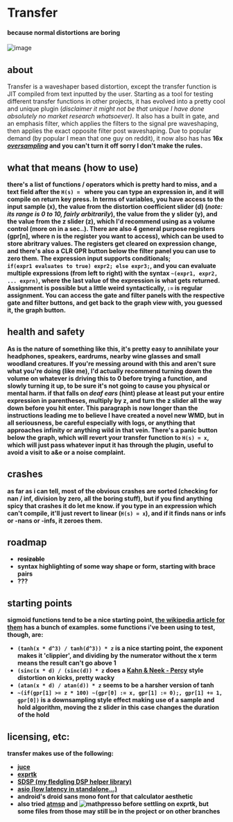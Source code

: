 # Transfer
#### because normal distortions are boring
![image](https://user-images.githubusercontent.com/38221014/210483486-0d4fb6f0-b8e3-4efa-83a4-afd8b2d7dabe.png)
## about 
Transfer is a waveshaper based distortion, except the transfer function is JIT compiled from text inputted by the user. Starting as a tool for testing different transfer functions in other projects, it has evolved into a pretty cool and unique plugin (<i>disclaimer it might not be that unique I have done absolutely no market research whatsoever)</i>. It also has a built in gate, and an emphasis filter, which applies the filters to the signal pre waveshaping, then applies the exact opposite filter post waveshaping. Due to popular demand (by popular I mean that one guy on reddit), it now also has has <b>16x<b> <b><i><u>oversampling</b></i></u> and you can't turn it off sorry I don't make the rules.

## what that means (how to use)
there's a list of functions / operators which is pretty hard to miss, and a text field after the `H(s) = ` where you can type an expression in, and it will compile on return key press. In terms of variables, you have access to the input sample (<b>x</b>), the value from the distortion coefficient slider (<b>d</b>) (<i>note: its range is 0 to 10, fairly arbitrarily</i>), the value from the y slider (<b>y</b>), and the value from the z slider (<b>z</b>), which I'd recommend using as a volume control (more on in a sec..). There are also 4 general purpose registers (<b>gpr[n], where n is the register you want to access</b>), which can be used to store abritrary values. The registers get cleared on expression change, and there's also a <b>CLR GPR</b> button below the filter panel you can use to zero them. The expression input supports conditionals; <br>`if(expr1 evaluates to true) expr2; else expr3;`, and you can evaluate multiple expressions (from left to right) with the syntax `~(expr1, expr2, ... exprn)`, where the last value of the expression is what gets returned. Assignment is possible but a little weird syntactically, `:=` is regular assignment. You can access the gate and filter panels with the respective gate and filter buttons, and get back to the graph view with, you guessed it, the graph button. 

## health and safety
As is the nature of something like this, it's pretty easy to annihilate your headphones, speakers, eardrums, nearby wine glasses and small woodland creatures. If you're messing around with this and aren't sure what you're doing (like me), I'd actually recommend turning down the volume on whatever is driving this to 0 before trying a function, and slowly turning it up, to be sure it's not going to cause you physical or mental harm. if that falls on <i>deaf ears</i> (hint) <b>please at least put your entire expression in parentheses, multiply by z, and turn the z slider all the way down before you hit enter.</b> This paragraph is now longer than the instructions leading me to believe I have created a novel new WMD, but in all seriousness, be careful especially with logs, or anything that approaches infinity or anything wild in that vein. There's a <b>panic</b> button below the graph, which will revert your transfer function to `H(s) = x`, which will just pass whatever input it has through the plugin, useful to avoid a visit to a&e or a noise complaint.  

## crashes 
as far as i can tell, most of the obvious crashes are sorted (checking for nan / inf, division by zero, all the boring stuff), but if you find anything spicy that crashes it do let me know. if you type in an expression which can't compile, it'll just revert to linear (`H(s) = x`), and if it finds nans or infs or -nans or -infs, it zeroes them.

## roadmap 
- <s>resizable</s>
- syntax highlighting of some way shape or form, starting with brace pairs
- ???

## starting points
sigmoid functions tend to be a nice starting point, [the wikipedia article for them](https://en.wikipedia.org/wiki/Sigmoid_function) has a bunch of examples. some functions i've been using to test, though, are:
- `(tanh(x * d^3) / tanh(d^3)) * z` is a nice starting point, the exponent makes it 'clippier', and dividing by the numerator without the x term means the result can't go above 1 
- `(sinc(x * d) / (sinc(d)) * z` does a [Kahn & Neek - Percy](https://www.youtube.com/watch?v=R4XlhUBOXV8) style distortion on kicks, pretty wacky
- `(atan(x * d) / atan(d)) * z` seems to be a harsher version of tanh
- `~(if(gpr[1] >= z * 100) ~(gpr[0] := x, gpr[1] := 0);, gpr[1] += 1, gpr[0])` is a downsampling style effect making use of a sample and hold algorithm, moving the z slider in this case changes the duration of the hold 
## licensing, etc: 
transfer makes use of the following: 
- [juce](https://juce.com/)
- [exprtk](http://www.partow.net/programming/exprtk/)
- [SDSP (my fledgling DSP helper library)](https://github.com/MeijisIrlnd/SDSP)
- [asio (low latency in standalone...)](https://www.asio4all.org/)
- android's droid sans mono font for that calculator aesthetic 
- also tried [atmsp](https://github.com/ArashPartow/math-parser-benchmark-project/blob/master/atmsp/atmsp.h) and ![mathpresso](https://github.com/kobalicek/mathpresso) before settling on exprtk, but some files from those may still be in the project or on other branches




